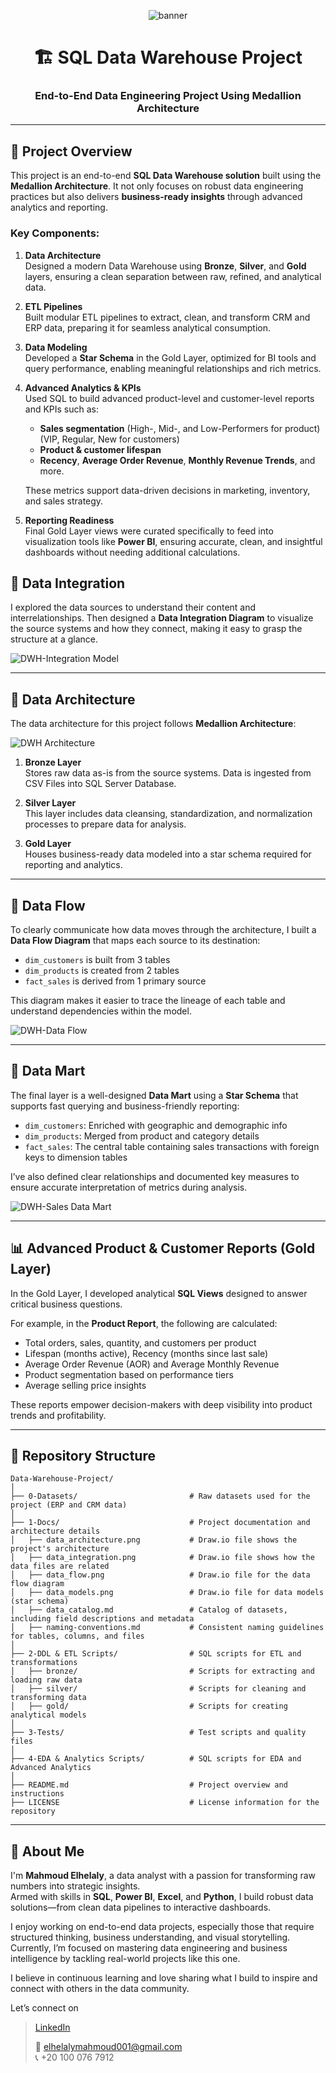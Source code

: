 <!-- Banner -->
<p align="center">
  <img src="https://capsule-render.vercel.app/api?type=waving&color=0E76A8&height=200&section=header&text=SQL%20Data%20Warehouse%20Project&fontSize=35&fontColor=ffffff" alt="banner"/>
</p>

<h1 align="center">🏗️ SQL Data Warehouse Project</h1>
<h3 align="center">End-to-End Data Engineering Project Using Medallion Architecture</h3>


---
## 🚀 Project Overview

This project is an end-to-end **SQL Data Warehouse solution** built using the **Medallion Architecture**. It not only focuses on robust data engineering practices but also delivers **business-ready insights** through advanced analytics and reporting.
### Key Components:

1. **Data Architecture**  
   Designed a modern Data Warehouse using **Bronze**, **Silver**, and **Gold** layers, ensuring a clean separation between raw, refined, and analytical data.

2. **ETL Pipelines**  
   Built modular ETL pipelines to extract, clean, and transform CRM and ERP data, preparing it for seamless analytical consumption.

3. **Data Modeling**  
   Developed a **Star Schema** in the Gold Layer, optimized for BI tools and query performance, enabling meaningful relationships and rich metrics.

4. **Advanced Analytics & KPIs**  
   Used SQL to build advanced product-level and customer-level reports and KPIs such as:
   - **Sales segmentation** (High-, Mid-, and Low-Performers for product) (VIP, Regular, New for customers)
   - **Product & customer lifespan**
   - **Recency**, **Average Order Revenue**, **Monthly Revenue Trends**, and more.
   
   These metrics support data-driven decisions in marketing, inventory, and sales strategy.

5. **Reporting Readiness**  
   Final Gold Layer views were curated specifically to feed into visualization tools like **Power BI**, ensuring accurate, clean, and insightful dashboards without needing additional calculations.

## 🔌 Data Integration 

I explored the data sources to understand their content and interrelationships.
Then designed a **Data Integration Diagram** to visualize the source systems and how they connect, making it easy to grasp the structure at a glance.

![DWH-Integration Model](https://github.com/user-attachments/assets/dc0c6f7c-a266-4fc2-9971-c81dd0d1a51a)

---

## 🧱 Data Architecture

The data architecture for this project follows **Medallion Architecture**:

![DWH Architecture](https://github.com/user-attachments/assets/0613a37f-e13e-47f1-94a6-0a04baba3545)

1. **Bronze Layer**  
   Stores raw data as-is from the source systems. Data is ingested from CSV Files into SQL Server Database.

2. **Silver Layer**  
   This layer includes data cleansing, standardization, and normalization processes to prepare data for analysis.

3. **Gold Layer**  
   Houses business-ready data modeled into a star schema required for reporting and analytics.

---
## 🔄 Data Flow 

To clearly communicate how data moves through the architecture, I built a **Data Flow Diagram** that maps each source to its destination:

- `dim_customers` is built from 3 tables  
- `dim_products` is created from 2 tables  
- `fact_sales` is derived from 1 primary source  

This diagram makes it easier to trace the lineage of each table and understand dependencies within the model.

![DWH-Data Flow](https://github.com/user-attachments/assets/ee6ddcda-7a16-4f02-9ece-22cb65a749a4)

---
## 🧠 Data Mart

The final layer is a well-designed **Data Mart** using a **Star Schema** that supports fast querying and business-friendly reporting:

- `dim_customers`: Enriched with geographic and demographic info  
- `dim_products`: Merged from product and category details  
- `fact_sales`: The central table containing sales transactions with foreign keys to dimension tables  

I’ve also defined clear relationships and documented key measures to ensure accurate interpretation of metrics during analysis.

![DWH-Sales Data Mart](https://github.com/user-attachments/assets/bc478708-f135-4c54-9fa4-0ad291e78f08)

---

## 📊 Advanced Product & Customer Reports (Gold Layer)

In the Gold Layer, I developed analytical **SQL Views** designed to answer critical business questions. 

For example, in the **Product Report**, the following are calculated:

- Total orders, sales, quantity, and customers per product  
- Lifespan (months active), Recency (months since last sale)  
- Average Order Revenue (AOR) and Average Monthly Revenue  
- Product segmentation based on performance tiers  
- Average selling price insights  

These reports empower decision-makers with deep visibility into product trends and profitability.

---

## 📂 Repository Structure
```
Data-Warehouse-Project/
│
├── 0-Datasets/                         # Raw datasets used for the project (ERP and CRM data)
│
├── 1-Docs/                             # Project documentation and architecture details
│   ├── data_architecture.png           # Draw.io file shows the project's architecture
│   ├── data_integration.png            # Draw.io file shows how the data files are related
│   ├── data_flow.png                   # Draw.io file for the data flow diagram
│   ├── data_models.png                 # Draw.io file for data models (star schema)
│   ├── data_catalog.md                 # Catalog of datasets, including field descriptions and metadata
│   ├── naming-conventions.md           # Consistent naming guidelines for tables, columns, and files
│
├── 2-DDL & ETL Scripts/                # SQL scripts for ETL and transformations
│   ├── bronze/                         # Scripts for extracting and loading raw data
│   ├── silver/                         # Scripts for cleaning and transforming data
│   ├── gold/                           # Scripts for creating analytical models
│
├── 3-Tests/                            # Test scripts and quality files
│
├── 4-EDA & Analytics Scripts/          # SQL scripts for EDA and Advanced Analytics
│
├── README.md                           # Project overview and instructions
├── LICENSE                             # License information for the repository

```
---
## 🌟 About Me

I'm **Mahmoud Elhelaly**, a data analyst with a passion for transforming raw numbers into strategic insights.  
Armed with skills in **SQL**, **Power BI**, **Excel**, and **Python**, I build robust data solutions—from clean data pipelines to interactive dashboards.

I enjoy working on end-to-end data projects, especially those that require structured thinking, business understanding, and visual storytelling.  
Currently, I’m focused on mastering data engineering and business intelligence by tackling real-world projects like this one.

I believe in continuous learning and love sharing what I build to inspire and connect with others in the data community.

Let’s connect on  
> [LinkedIn](https://www.linkedin.com/in/mahmoud--elhelaly/)
> 
> 📧 elhelalymahmoud001@gmail.com  
> 📞 +20 100 076 7912
